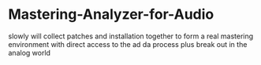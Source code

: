 # Mastering-Analyzer-for-Audio
slowly will collect patches and installation together to form a real mastering environment with direct access to the ad da process plus break out in the analog world
